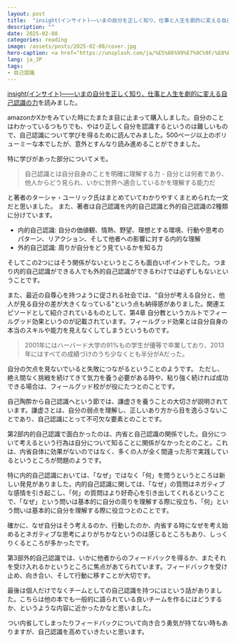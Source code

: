 ```yaml
---
layout: post
title:  "insight(インサイト)――いまの自分を正しく知り、仕事と人生を劇的に変える自己認識の力を読みました"
description: ""
date: 2025-02-08
categories: reading
image: /assets/posts/2025-02-08/cover.jpg
hero-caption: <a href="https://unsplash.com/ja/%E5%86%99%E7%9C%9F/%E8%B5%A4%E3%81%A8%E7%B4%AB%E3%81%AE%E5%85%89%E3%81%AE%E3%83%87%E3%82%B8%E3%82%BF%E3%83%AB%E5%A3%81%E7%B4%99-t-da_md1qMc?utm_content=creditCopyText&utm_medium=referral&utm_source=unsplash">Unsplash</a>の<a href="https://unsplash.com/ja/@sigmund?utm_content=creditCopyText&utm_medium=referral&utm_source=unsplash">Sigmund</a>が撮影した写真
lang: ja_JP
tags:
- 自己認識
---
```


[insight(インサイト)――いまの自分を正しく知り、仕事と人生を劇的に変える自己認識の力](https://amzn.asia/d/eGdRi7g)を読みました。

amazonかXかをみていた時にたまたま目に止まって購入しました。自分のことはわかっているつもりでも、やはり正しく自分を認識するというのは難しいもので、自己認識について学びを得るために読んでみました。500ページ以上のボリューミーな本でしたが、意外とすんなり読み進めることができました。

特に学びがあった部分についてメモ。

> 自己認識とは自分自身のことを明確に理解する力 - 自分とは何者であり、他人からどう見られ、いかに世界へ適合しているかを理解する能力だ

と著者のターシャ・ユーリック氏はまとめていてわかりやすくまとめられた一文だと思いました。
また、著者は自己認識を内的自己認識と外的自己認識の2種類に分けています。

- 内的自己認識: 自分の価値観、情熱、野望、理想とする環境、行動や思考のパターン、リアクション、そして他者への影響に対する内的な理解
- 外的自己認識: 周りが自分をどう見ているかを知る力

そしてこの2つにはそう関係がないというところも面白いポイントでした。つまり内的自己認識ができる人でも外的自己認識ができるわけでは必ずしもないということです。

また、最近の自尊心を持つように促される社会では、"自分が考える自分と、他人が見る自分の差が大きくなっている"という点も納得感がありました。関連エピソードとして紹介されているものとして、第4章 自分教というカルトでフィールグッド効果というのが記載されています。フィールグッド効果とは自分自身の本当のスキルや能力を見えなくしてしまうというものです。

> 2001年にはハーバード大学の91%もの学生が優等で卒業しており、2013年にはすべての成績づけのうち少なくとも半分がAだった。

自分の欠点を見ないでいると失敗につながるということのようです。
ただし、絶え間なく挑戦を続けてきて気力を養う必要がある時や、粘り強く続ければ成功できる場合は、フィールグッド校がが役にたつとのことです。

自己陶酔から自己認識へという節では、謙虚さを養うことの大切さが説明されています。謙虚さとは、自分の弱点を理解し、正しいあり方から目を逸らさないことであり、自己認識にとって不可欠な要素とのことです。

第2部内的自己認識で面白かったのは、内省と自己認識の関係でした。自分について考えるという行為は自分について知ることに関係がなかったとのこと。これは、内省自体に効果がないのではなく、多くの人が全く間違った形で実践しているというところが問題のようです。

特に内的自己認識においては、「なぜ」ではなく「何」を問うというところは新しい発見がありました。内的自己認識に関しては、「なぜ」の質問はネガティブな感情を引き起こし、「何」の質問はより好奇心を引き出してくれるということで、「なぜ」という問いは基本的に自分の周りを理解する際に役立ち、「何」という問いは基本的に自分を理解する際に役立つとのことです。

確かに、なぜ自分はそう考えるのか、行動したのか、内省する時になぜを考え始めるとネガティブな思考によりがちかなというのは感じるところもあり、しっくりくるところが多かったです。

第3部外的自己認識では、いかに他者からのフィードバックを得るか、またそれを受け入れるかというところに焦点があてられています。フィードバックを受け止め、向き合い、そして行動に移すことが大切です。

最後は個人だけでなくチームとしての自己認識を持つにはという話がありました。こちらは他の本でも一般的に語られている良いチームを作るにはどうするか、というような内容に近かったかなと思いました。

つい内省してしまったりフィードバックについて向き合う勇気が持てない時もありますが、自己認識を高めていきたいと思います。